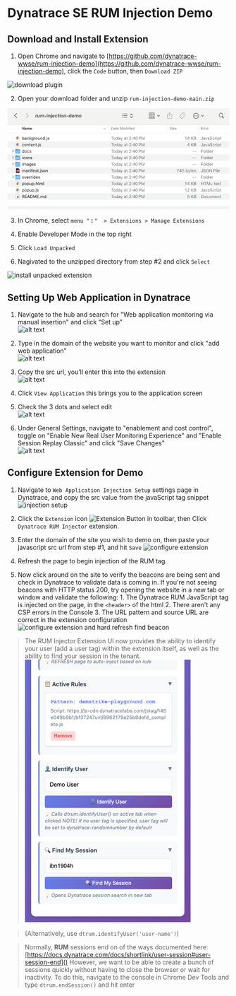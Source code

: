 # Dynatrace SE RUM Injection Demo

## Download and Install Extension

1. Open Chrome and navigate to [https://github.com/dynatrace-wwse/rum-injection-demo](https://github.com/dynatrace-wwse/rum-injection-demo), click the `Code` button, then `Download ZIP`

![download plugin](docs/imgs/download_repo_zip.png)

2. Open your download folder and unzip `rum-injection-demo-main.zip`

![unzipped plugin](docs/imgs/unzipped-plugin.png)

3. In Chrome, select `menu "𐄛"  > Extensions > Manage Extensions`

4. Enable Developer Mode in the top right

5. Click `Load Unpacked`

6. Nagivated to the unzipped directory from step #2 and click `Select`

![install unpacked extension](docs/imgs/install-unpacked-extension.gif)

## Setting Up Web Application in Dynatrace

1. Navigate to the hub and search for "Web application monitoring via manual insertion" and click “Set up”  
![alt text](docs/imgs/hub-add-webapp.png)

2. Type in the domain of the website you want to monitor and click "add web application"  
![alt text](docs/imgs/add-real-user-monitoring-website.png)

3. Copy the src url, you’ll enter this into the extension   
![alt text](docs/imgs/add-real-user-monitoring-copy-js-tag.png)

4. Click `View Application` this brings you to the application screen  

5. Check the 3 dots and select edit  
![alt text](docs/imgs/web-application-access-settings.png)

6. Under General Settings, navigate to "enablement and cost control", toggle on "Enable New Real User Monitoring Experience" and "Enable Session Replay Classic" and click "Save Changes"  
![alt text](docs/imgs/enable-new-experience-and-replay.png)

## Configure Extension for Demo

1. Navigate to `Web Application Injection Setup` settings page in Dynatrace, and copy the src value from the javaScript tag snippet
![injection setup](docs/imgs/injection-setup-settings.png)

2. Click the `Extension` icon ![Extension Button](docs/imgs/extension-button.png)  in toolbar, then Click `Dynatrace RUM Injector` extension.

3. Enter the domain of the site you wish to demo on, then paste your javascript src url from step #1, and hit `Save`
![configure extension](docs/imgs/configure-extension.gif)

4. Refresh the page to begin injection of the RUM tag.

5. Now click around on the site to verify the beacons are being sent and check in Dynatrace to validate data is coming in. If you're not seeing beacons with HTTP status 200, try opening the website in a new tab or window and validate the following: 1. The Dynatrace RUM JavaScript tag is injected on the page, in the `<header>` of the html 2. There aren't any CSP errors in the Console 3. The URL pattern and source URL are correct in the extension configuration ![configure extension and hard refresh find beacon](docs/imgs/real-user_configure_extension_hard_refresh_find_beacon.gif)

> The RUM Injector Extension UI now provides the ability to identify your user (add a user tag) within the extension itself, as well as the ability to find your session in the tenant.
![identify user and find session](docs/imgs/identify_user_find_session.png)

> (Alternatively, use `dtrum.identifyUser('user-name')`)

> Normally, **RUM** sessions end on of the ways documented here: [https://docs.dynatrace.com/docs/shortlink/user-session#user-session-end]()
> However, we want to be able to create a bunch of sessions quickly without having to close the browser or wait for inactivity. To do this, navigate to the console in Chrome Dev Tools and type `dtrum.endSession()` and hit enter 
